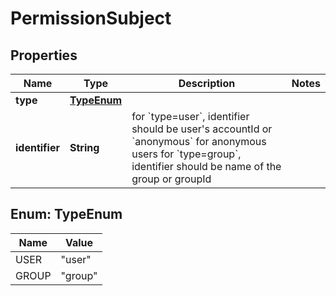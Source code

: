 # PermissionSubject

## Properties
Name | Type | Description | Notes
------------ | ------------- | ------------- | -------------
**type** | [**TypeEnum**](#TypeEnum) |  | 
**identifier** | **String** | for &#x60;type&#x3D;user&#x60;, identifier should be user&#x27;s accountId or &#x60;anonymous&#x60; for anonymous users  for &#x60;type&#x3D;group&#x60;, identifier should be name of the group or groupId | 

<a name="TypeEnum"></a>
## Enum: TypeEnum
Name | Value
---- | -----
USER | &quot;user&quot;
GROUP | &quot;group&quot;
